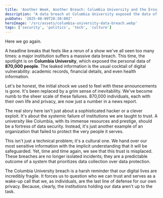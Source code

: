 ```yaml
---
title: 'Another Week, Another Breach: Columbia University and the Erosion of Digital Trust'
description: "A data breach at Columbia University exposed the data of 870,000 people. But the real story isn't the hack—it's that we're no longer surprised. This is a symptom of a much larger disease."
pubDate: '2025-08-09T20:30:00Z'
heroImage: '/src/assets/columbia-university-data-breach.webp'
tags: ['security', 'politics', 'tech', 'culture']
---
```


Here we go again.

A headline breaks that feels like a rerun of a show we've all seen too many times: a major institution suffers a massive data breach. This time, the spotlight is on **Columbia University**, which exposed the personal data of **870,000 people**. The leaked information is the usual cocktail of digital vulnerability: academic records, financial details, and even health information.

Let's be honest, the initial shock we used to feel with these announcements is gone. It's been replaced by a grim sense of inevitability. We've become numb to the sheer scale of these failures. 870,000 individuals, each with their own life and privacy, are now just a number in a news report.

The real story here isn't just about a sophisticated hacker or a clever exploit. It's about the systemic failure of institutions we are taught to trust. A university like Columbia, with its immense resources and prestige, should be a fortress of data security. Instead, it's just another example of an organization that failed to protect the very people it serves.

This isn't just a technical problem; it's a cultural one. We hand over our most sensitive information with the implicit understanding that it will be safeguarded. Yet, time and time again, we see that this trust is misplaced. These breaches are no longer isolated incidents; they are a predictable outcome of a system that prioritizes data collection over data protection.

The Columbia University breach is a harsh reminder that our digital lives are incredibly fragile. It forces us to question who we can trust and serves as a wake-up call that we, as individuals, are the last line of defense for our own privacy. Because, clearly, the institutions holding our data aren't up to the task.
